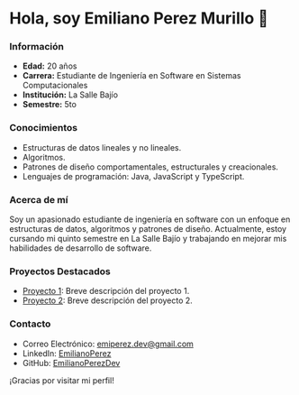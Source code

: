# Hola, soy Emiliano Perez Murillo 👋

### Información

- **Edad:** 20 años
- **Carrera:** Estudiante de Ingeniería en Software en Sistemas Computacionales
- **Institución:** La Salle Bajío
- **Semestre:** 5to

### Conocimientos

- Estructuras de datos lineales y no lineales.
- Algoritmos.
- Patrones de diseño comportamentales, estructurales y creacionales.
- Lenguajes de programación: Java, JavaScript y TypeScript.

### Acerca de mí

Soy un apasionado estudiante de ingeniería en software con un enfoque en estructuras de datos, algoritmos y patrones de diseño. Actualmente, estoy cursando mi quinto semestre en La Salle Bajío y trabajando en mejorar mis habilidades de desarrollo de software.

### Proyectos Destacados

- [Proyecto 1](enlace-proyecto-1): Breve descripción del proyecto 1.
- [Proyecto 2](enlace-proyecto-2): Breve descripción del proyecto 2.

### Contacto

- Correo Electrónico: [emiperez.dev@gmail.com](mailto:emiperez.dev@gmail.com)
- LinkedIn: [EmilianoPerez](https://www.linkedin.com/in/emiliano-p%C3%A9rez-247985219/)
- GitHub: [EmilianoPerezDev](https://github.com/EmilianoPerezDev)

¡Gracias por visitar mi perfil!


<!--
**EmilianoPerezDev/EmilianoPerezDev** is a ✨ _special_ ✨ repository because its `README.md` (this file) appears on your GitHub profile.

Here are some ideas to get you started:

- 🔭 I’m currently working on ...
- 🌱 I’m currently learning ...
- 👯 I’m looking to collaborate on ...
- 🤔 I’m looking for help with ...
- 💬 Ask me about ...
- 📫 How to reach me: ...
- 😄 Pronouns: ...
- ⚡ Fun fact: ...
-->

